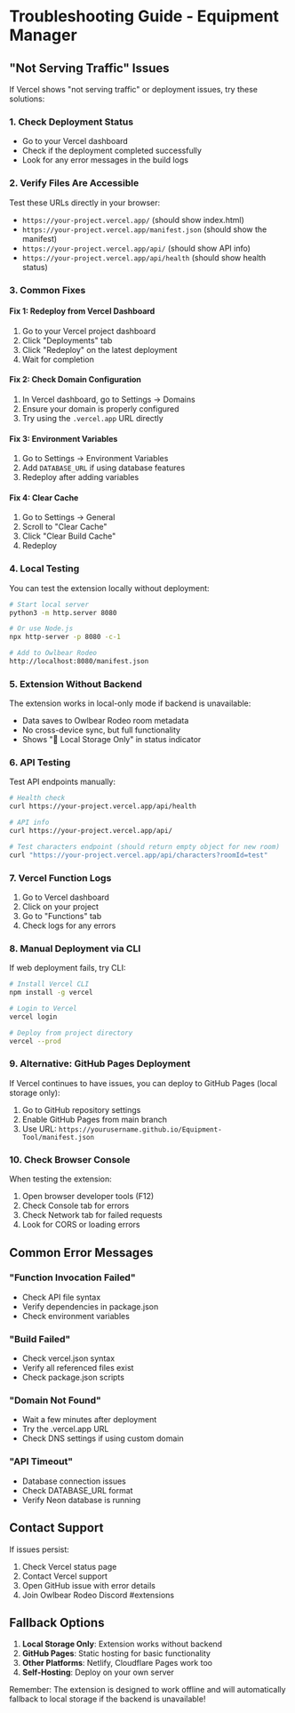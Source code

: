 # Troubleshooting Guide - Equipment Manager

## "Not Serving Traffic" Issues

If Vercel shows "not serving traffic" or deployment issues, try these solutions:

### 1. Check Deployment Status
- Go to your Vercel dashboard
- Check if the deployment completed successfully
- Look for any error messages in the build logs

### 2. Verify Files Are Accessible
Test these URLs directly in your browser:
- `https://your-project.vercel.app/` (should show index.html)
- `https://your-project.vercel.app/manifest.json` (should show the manifest)
- `https://your-project.vercel.app/api/` (should show API info)
- `https://your-project.vercel.app/api/health` (should show health status)

### 3. Common Fixes

#### Fix 1: Redeploy from Vercel Dashboard
1. Go to your Vercel project dashboard
2. Click "Deployments" tab
3. Click "Redeploy" on the latest deployment
4. Wait for completion

#### Fix 2: Check Domain Configuration
1. In Vercel dashboard, go to Settings → Domains
2. Ensure your domain is properly configured
3. Try using the `.vercel.app` URL directly

#### Fix 3: Environment Variables
1. Go to Settings → Environment Variables
2. Add `DATABASE_URL` if using database features
3. Redeploy after adding variables

#### Fix 4: Clear Cache
1. Go to Settings → General
2. Scroll to "Clear Cache"
3. Click "Clear Build Cache"
4. Redeploy

### 4. Local Testing
You can test the extension locally without deployment:

```bash
# Start local server
python3 -m http.server 8080

# Or use Node.js
npx http-server -p 8080 -c-1

# Add to Owlbear Rodeo
http://localhost:8080/manifest.json
```

### 5. Extension Without Backend
The extension works in local-only mode if backend is unavailable:
- Data saves to Owlbear Rodeo room metadata
- No cross-device sync, but full functionality
- Shows "💾 Local Storage Only" in status indicator

### 6. API Testing
Test API endpoints manually:

```bash
# Health check
curl https://your-project.vercel.app/api/health

# API info
curl https://your-project.vercel.app/api/

# Test characters endpoint (should return empty object for new room)
curl "https://your-project.vercel.app/api/characters?roomId=test"
```

### 7. Vercel Function Logs
1. Go to Vercel dashboard
2. Click on your project
3. Go to "Functions" tab
4. Check logs for any errors

### 8. Manual Deployment via CLI

If web deployment fails, try CLI:

```bash
# Install Vercel CLI
npm install -g vercel

# Login to Vercel
vercel login

# Deploy from project directory
vercel --prod
```

### 9. Alternative: GitHub Pages Deployment
If Vercel continues to have issues, you can deploy to GitHub Pages (local storage only):

1. Go to GitHub repository settings
2. Enable GitHub Pages from main branch
3. Use URL: `https://yourusername.github.io/Equipment-Tool/manifest.json`

### 10. Check Browser Console
When testing the extension:
1. Open browser developer tools (F12)
2. Check Console tab for errors
3. Check Network tab for failed requests
4. Look for CORS or loading errors

## Common Error Messages

### "Function Invocation Failed"
- Check API file syntax
- Verify dependencies in package.json
- Check environment variables

### "Build Failed"
- Check vercel.json syntax
- Verify all referenced files exist
- Check package.json scripts

### "Domain Not Found"
- Wait a few minutes after deployment
- Try the .vercel.app URL
- Check DNS settings if using custom domain

### "API Timeout"
- Database connection issues
- Check DATABASE_URL format
- Verify Neon database is running

## Contact Support

If issues persist:
1. Check Vercel status page
2. Contact Vercel support
3. Open GitHub issue with error details
4. Join Owlbear Rodeo Discord #extensions

## Fallback Options

1. **Local Storage Only**: Extension works without backend
2. **GitHub Pages**: Static hosting for basic functionality  
3. **Other Platforms**: Netlify, Cloudflare Pages work too
4. **Self-Hosting**: Deploy on your own server

Remember: The extension is designed to work offline and will automatically fallback to local storage if the backend is unavailable!